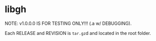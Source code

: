 # libgh

NOTE: v1.0.0.0 IS FOR TESTING ONLY!!! (.a w/ DEBUGGING).

Each RELEASE and REVISION is `tar.gz`d and located in the root folder.
